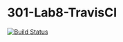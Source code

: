 # 301-Lab8-TravisCI
[![Build Status](https://travis-ci.com/GevinUA/301TravisDemo.svg?branch=main)](https://travis-ci.com/GevinUA/301TravisDemo)
